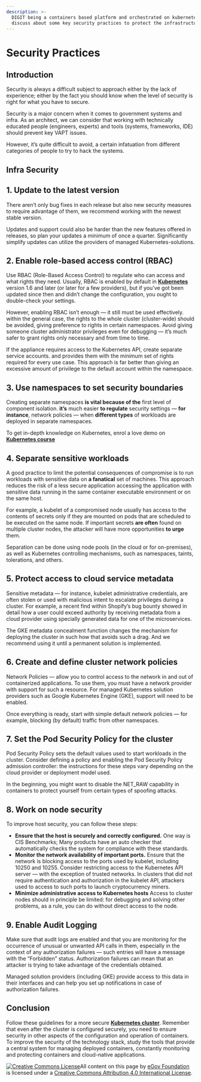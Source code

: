 ```yaml
---
description: >-
  DIGIT being a containers based platform and orchestrated on kubernetes, let's
  discuss about some key security practices to protect the infrastructure.
---
```


# Security Practices

## Introduction

Security is always a difficult subject to approach either by the lack of experience; either by the fact you should know when the level of security is right for what you have to secure.

Security is a major concern when it comes to government systems and infra. As an architect, we can consider that working with technically educated people \(engineers, experts\) and tools \(systems, frameworks, IDE\) should prevent key VAPT issues.

However, it’s quite difficult to avoid, a certain infatuation from different categories of people to try to hack the systems.

## Infra Security

## 1. Update to the latest version

There aren’t only bug fixes in each release but also new security measures to require advantage of them, we recommend working with the newest stable version.

Updates and support could also be harder than the new features offered in releases, so plan your updates a minimum of once a quarter. Significantly simplify updates can utilize the providers of managed Kubernetes-solutions.

## 2. Enable role-based access control \(RBAC\)

Use RBAC \(Role-Based Access Control\) to regulate who can access and what rights they need. Usually, RBAC is enabled by default in [**Kubernetes**](https://onlineitguru.com/blogger/what-is-kubernetes) version 1.6 and later \(or later for a few providers\), but if you’ve got been updated since then and didn’t change the configuration, you ought to double-check your settings.

However, enabling RBAC isn’t enough — it still must be used effectively. within the general case, the rights to the whole cluster \(cluster-wide\) should be avoided, giving preference to rights in certain namespaces. Avoid giving someone cluster administrator privileges even for debugging — it’s much safer to grant rights only necessary and from time to time.

If the appliance requires access to the Kubernetes API, create separate service accounts. and provides them with the minimum set of rights required for every use case. This approach is far better than giving an excessive amount of privilege to the default account within the namespace.

## 3. Use namespaces to set security boundaries

Creating separate namespaces **is vital because of the** first level of component isolation. **it’s** much easier **to regulate** security settings — **for instance**, network policies — when **different types** of workloads are deployed in separate namespaces.

To get in-depth knowledge on Kubernetes, enrol a love demo on [**Kubernetes course**](https://onlineitguru.com/kubernetes-training.html)

## 4. Separate sensitive workloads

A good practice to limit the potential consequences of compromise is to run workloads with sensitive data on **a fanatical** set of machines. This approach reduces the risk of a less secure application accessing the application with sensitive data running in the same container executable environment or on the same host.

For example, a kubelet of a compromised node usually has access to the contents of secrets only if they are mounted on pods that are scheduled to be executed on the same node. If important secrets **are often** found on multiple cluster nodes, the attacker will have more opportunities **to urge** them.

Separation can be done using node pools \(in the cloud or for on-premises\), as well as Kubernetes controlling mechanisms, such as namespaces, taints, tolerations, and others.

## 5. Protect access to cloud service metadata

Sensitive metadata — for instance, kubelet administrative credentials, are often stolen or used with malicious intent to escalate privileges during a cluster. For example, a recent find within Shopify’s bug bounty showed in detail how a user could exceed authority by receiving metadata from a cloud provider using specially generated data for one of the microservices.

The GKE metadata concealment function changes the mechanism for deploying the cluster in such how that avoids such a drag. And we recommend using it until a permanent solution is implemented.

## 6. Create and define cluster network policies

Network Policies — allow you to control access to the network in and out of containerized applications. To use them, you must have a network provider with support for such a resource. For managed Kubernetes solution providers such as Google Kubernetes Engine \(GKE\), support will need to be enabled.

Once everything is ready, start with simple default network policies — for example, blocking \(by default\) traffic from other namespaces.

## 7. Set the Pod Security Policy for the cluster

Pod Security Policy sets the default values ​​used to start workloads in the cluster. Consider defining a policy and enabling the Pod Security Policy admission controller: the instructions for these steps vary depending on the cloud provider or deployment model used.

In the beginning, you might want to disable the NET\_RAW capability in containers to protect yourself from certain types of spoofing attacks.

## 8. Work on node security

To improve host security, you can follow these steps:

* **Ensure that the host is securely and correctly configured.** One way is CIS Benchmarks; Many products have an auto checker that automatically checks the system for compliance with these standards.
* **Monitor the network availability of important ports.** Ensure that the network is blocking access to the ports used by kubelet, including 10250 and 10255. Consider restricting access to the Kubernetes API server — with the exception of trusted networks. In clusters that did not require authentication and authorization in the kubelet API, attackers used to access to such ports to launch cryptocurrency miners.
* **Minimize administrative access to Kubernetes hosts** Access to cluster nodes should in principle be limited: for debugging and solving other problems, as a rule, you can do without direct access to the node.

## 9. Enable Audit Logging

Make sure that audit logs are enabled and that you are monitoring for the occurrence of unusual or unwanted API calls in them, especially in the context of any authorization failures — such entries will have a message with the “Forbidden” status. Authorization failures can mean that an attacker is trying to take advantage of the credentials obtained.

Managed solution providers \(including GKE\) provide access to this data in their interfaces and can help you set up notifications in case of authorization failures.

## Conclusion

Follow these guidelines for a more secure [**Kubernetes cluster**](https://medium.com/faun/what-is-the-kubernetes-cluster-de2a33e6572?source=---------24------------------). Remember that even after the cluster is configured securely, you need to ensure security in other aspects of the configuration and operation of containers. To improve the security of the technology stack, study the tools that provide a central system for managing deployed containers, constantly monitoring and protecting containers and cloud-native applications.



 [![Creative Commons License](https://i.creativecommons.org/l/by/4.0/80x15.png)​](http://creativecommons.org/licenses/by/4.0/)All content on this page by [eGov Foundation](https://egov.org.in/) is licensed under a [Creative Commons Attribution 4.0 International License](http://creativecommons.org/licenses/by/4.0/).

